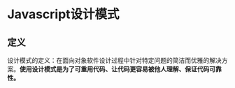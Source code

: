 # Javascript设计模式

## 定义

设计模式的定义：在面向对象软件设计过程中针对特定问题的简洁而优雅的解决方案。**使用设计模式是为了可重用代码、让代码更容易被他人理解、保证代码可靠性。**

